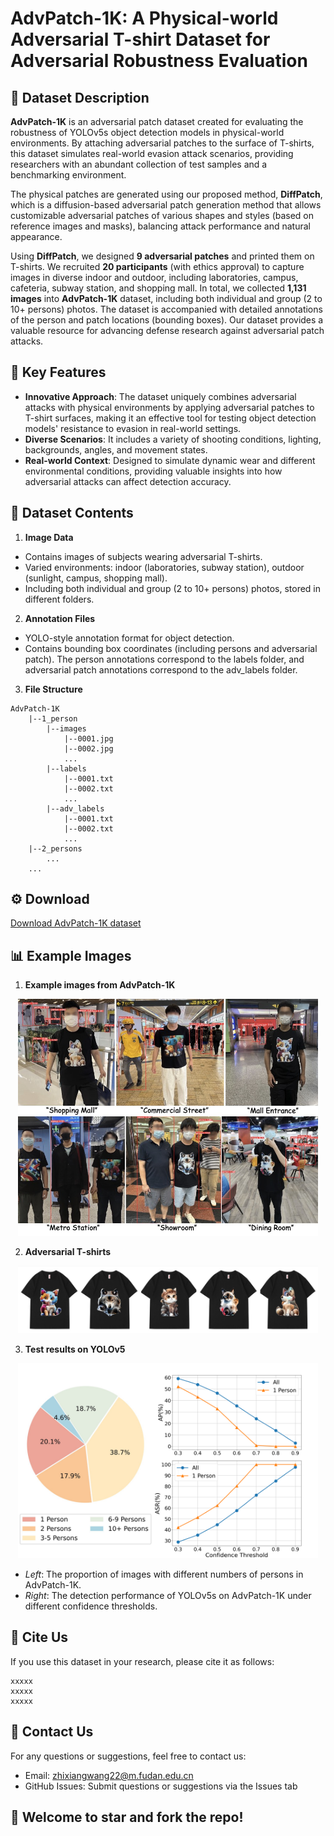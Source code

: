 # AdvPatch-1K: A Physical-world Adversarial T-shirt Dataset for Adversarial Robustness Evaluation

## 📌 Dataset Description

**AdvPatch-1K** is an adversarial patch dataset created for evaluating the robustness of YOLOv5s object detection models in physical-world environments. By attaching adversarial patches to the surface of T-shirts, this dataset simulates real-world evasion attack scenarios, providing researchers with an abundant collection of test samples and a benchmarking environment.

The physical patches are generated using our proposed method, **DiffPatch**, which is a diffusion-based adversarial patch generation method that allows customizable adversarial patches of various shapes and styles (based on reference images and masks), balancing attack performance and natural appearance.

Using **DiffPatch**, we designed **9 adversarial patches** and printed them on T-shirts. We recruited **20 participants** (with ethics approval) to capture images in diverse indoor and outdoor, including laboratories, campus, cafeteria, subway station, and shopping mall. In total, we collected **1,131 images** into **AdvPatch-1K** dataset, including both individual and group (2 to 10+ persons) photos. The dataset is accompanied with detailed annotations of the person and patch locations (bounding boxes). Our dataset provides a valuable resource for advancing defense research against adversarial patch attacks.

## 🎯 Key Features

* **Innovative Approach**: The dataset uniquely combines adversarial attacks with physical environments by applying adversarial patches to T-shirt surfaces, making it an effective tool for testing object detection models' resistance to evasion in real-world settings.
* **Diverse Scenarios**: It includes a variety of shooting conditions, lighting, backgrounds, angles, and movement states.
* **Real-world Context**: Designed to simulate dynamic wear and different environmental conditions, providing valuable insights into how adversarial attacks can affect detection accuracy.

## 📂 Dataset Contents

1. **Image Data**

* Contains images of subjects wearing adversarial T-shirts.
* Varied environments: indoor (laboratories, subway station), outdoor (sunlight, campus, shopping mall).
* Including both individual and group (2 to 10+ persons) photos, stored in different folders.

2. **Annotation Files**

* YOLO-style annotation format for object detection.
* Contains bounding box coordinates (including persons and adversarial patch). The person annotations correspond to the labels folder, and adversarial patch annotations correspond to the adv_labels folder.

3. **File Structure**

```
AdvPatch-1K
    |--1_person
        |--images
            |--0001.jpg
            |--0002.jpg
            ...
        |--labels
            |--0001.txt
            |--0002.txt
            ...
        |--adv_labels
            |--0001.txt
            |--0002.txt
            ...     
    |--2_persons
        ...
    ...
```
## ⚙️ Download
[Download AdvPatch-1K dataset](https://huggingface.co/datasets/xingjunm/AdvPatch-1K)

## 📊 Example Images
1. **Example images from AdvPatch-1K**

<p align="center">
  <img src="example_dataset.jpg" width="480px" alt="AdvPatch" title="AdvPatch" />
</p>

2. **Adversarial T-shirts**

<p align="center">
  <img src="T-shirts.jpg" width="480px" alt="tshirts" title="tshirts" />
</p>

3. **Test results on YOLOv5**

<p align="center">
  <img src="test.png" width="480px" alt="test" title="test" />
</p>

* *Left*: The proportion of images with different numbers of persons in AdvPatch-1K.
* *Right*: The detection performance of YOLOv5s on AdvPatch-1K under different confidence thresholds.

## 📜 Cite Us
If you use this dataset in your research, please cite it as follows:

```
xxxxx
xxxxx
xxxxx
```

## 📧 Contact Us
For any questions or suggestions, feel free to contact us:

* Email: [zhixiangwang22@m.fudan.edu.cn](mailto:zhixiangwang22@m.fudan.edu.cn)
* GitHub Issues: Submit questions or suggestions via the Issues tab

## 🌟 Welcome to star and fork the repo!
